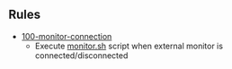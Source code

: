 ## Rules

 - [100-monitor-connection](100-monitor-connection.rules)
   - Execute [monitor.sh](../.plugs/monitor.sh) script when external monitor is connected/disconnected